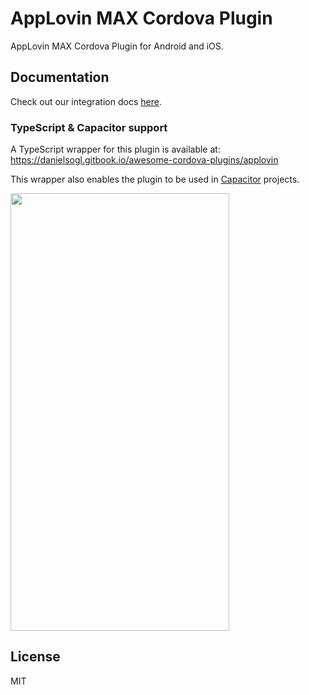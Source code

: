# AppLovin MAX Cordova Plugin

AppLovin MAX Cordova Plugin for Android and iOS.

## Documentation
Check out our integration docs [here](https://developers.applovin.com/en/cordova/overview/integration).

### TypeScript & Capacitor support

A TypeScript wrapper for this plugin is available at: https://danielsogl.gitbook.io/awesome-cordova-plugins/applovin

This wrapper also enables the plugin to be used in [Capacitor](https://capacitorjs.com/) projects.

<kbd><img src="https://user-images.githubusercontent.com/20387467/116734057-c67f6a80-a9a1-11eb-881c-35b1f5612380.jpg" width="350" height="700"/></kbd>

## License
MIT
